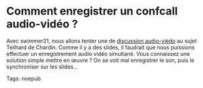 # Comment enregistrer un confcall audio-vidéo ?

Avec swimmer21, nous allons tenter une de [discussion audio-viédo](/2008/08/21/invitation-a-la-conversation-audio/) au sujet Teilhard de Chardin. Comme il y a des slides, il faudrait que nous puissions effectuer un enregistrement audio vidéo simultané. Vous connaissez une solution simple mettre en œuvre ? On se voit mal enregistrer le son, puis le synchroniser sur les slides…

Tags: noepub